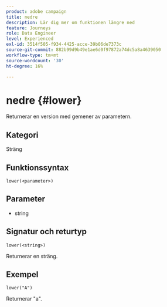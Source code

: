 ```yaml
---
product: adobe campaign
title: nedre
description: Lär dig mer om funktionen längre ned
feature: Journeys
role: Data Engineer
level: Experienced
exl-id: 3514f505-f934-4425-acce-39b06de7373c
source-git-commit: 882b99d9b49e1ae6d0f97872a74dc5a8a4639050
workflow-type: tm+mt
source-wordcount: '30'
ht-degree: 16%

---
```


# nedre {#lower}

Returnerar en version med gemener av parametern.

## Kategori

Sträng

## Funktionssyntax

`lower(<parameter>)`

## Parameter

* string

## Signatur och returtyp

`lower(<string>)`

Returnerar en sträng.

## Exempel

`lower("A")`

Returnerar &quot;a&quot;.
